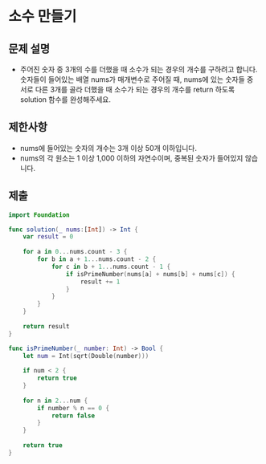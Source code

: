 # 소수 만들기
## 문제 설명
- 주어진 숫자 중 3개의 수를 더했을 때 소수가 되는 경우의 개수를 구하려고 합니다. 숫자들이 들어있는 배열 nums가 매개변수로 주어질 때, nums에 있는 숫자들 중 서로 다른 3개를 골라 더했을 때 소수가 되는 경우의 개수를 return 하도록 solution 함수를 완성해주세요.

## 제한사항
- nums에 들어있는 숫자의 개수는 3개 이상 50개 이하입니다.
- nums의 각 원소는 1 이상 1,000 이하의 자연수이며, 중복된 숫자가 들어있지 않습니다.


## 제출
```swift
import Foundation

func solution(_ nums:[Int]) -> Int {
    var result = 0
    
    for a in 0...nums.count - 3 {
        for b in a + 1...nums.count - 2 {
            for c in b + 1...nums.count - 1 {
                if isPrimeNumber(nums[a] + nums[b] + nums[c]) {
                    result += 1
                }
            }
        }
    }
    
    return result
}

func isPrimeNumber(_ number: Int) -> Bool {
    let num = Int(sqrt(Double(number)))
    
    if num < 2 {
        return true
    }
    
    for n in 2...num {
        if number % n == 0 {
            return false
        }
    }
    
    return true
}
```
